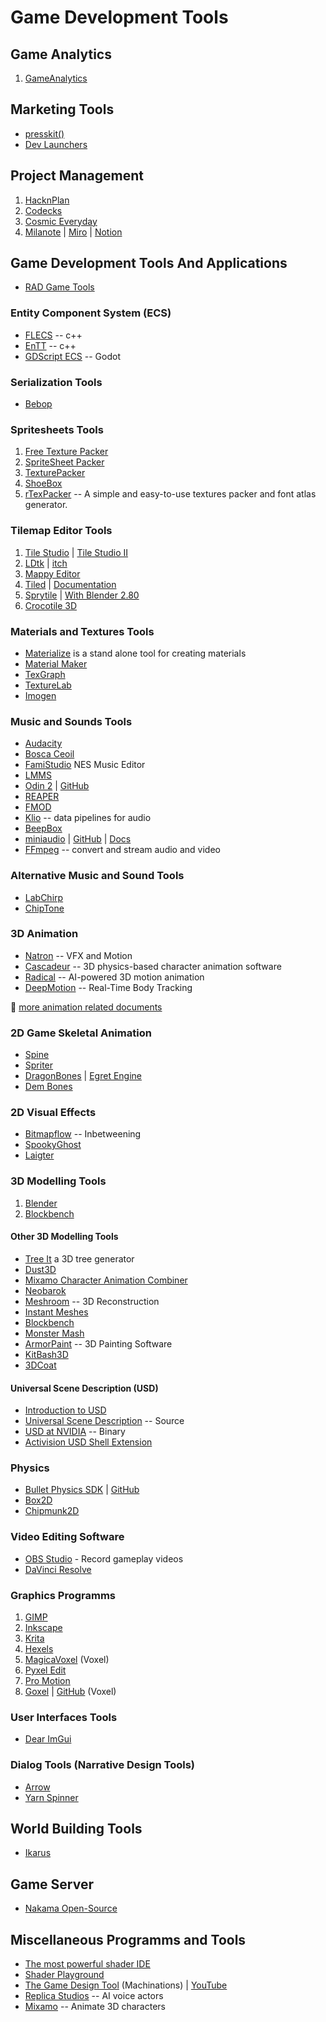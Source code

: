 # Game Development Tools

## Game Analytics

1. [GameAnalytics](https://gameanalytics.com/)


## Marketing Tools

- [presskit()](https://dopresskit.com/)
- [Dev Launchers](https://devlaunchers.com/)

## Project Management

1. [HacknPlan](https://hacknplan.com/)
2. [Codecks](https://www.codecks.io/)
3. [Cosmic Everyday](https://comigo.itch.io/cosmic-everyday)
4. [Milanote](https://milanote.com/) | [Miro](https://miro.com/) | [Notion](https://www.notion.so/product)

## Game Development Tools And Applications

- [RAD Game Tools](http://www.radgametools.com/)

### Entity Component System (ECS)

- [FLECS](https://github.com/SanderMertens/flecs) -- c++
- [EnTT](https://github.com/skypjack/entt) -- c++
- [GDScript ECS](https://godotengine.org/asset-library/asset/3115) -- Godot

### Serialization Tools

- [Bebop](https://bebop.sh/)

### Spritesheets Tools

1. [Free Texture Packer](http://free-tex-packer.com/)
2. [SpriteSheet Packer](http://amakaseev.github.io/sprite-sheet-packer/)
3. [TexturePacker](https://www.codeandweb.com/texturepacker)
4. [ShoeBox](http://renderhjs.net/shoebox/)
5. [rTexPacker](https://raylibtech.itch.io/rtexpacker) -- A simple and easy-to-use textures packer and font atlas generator.

### Tilemap Editor Tools

1. [Tile Studio](http://tilestudio.sourceforge.net/) | [Tile Studio II](https://www.wieringsoftware.com/ts2/)
2. [LDtk](https://deepnight.net/tools/ldtk-2d-level-editor/) | [itch](https://deepnight.itch.io/ldtk)
3. [Mappy Editor](http://tilemap.co.uk/mappy.php)
4. [Tiled](https://www.mapeditor.org/) | [Documentation](https://doc.mapeditor.org/en/stable/)
5. [Sprytile](https://chemikhazi.itch.io/sprytile) | [With Blender 2.80](https://itch.io/post/1034106)
6. [Crocotile 3D](http://www.crocotile3d.com/)

### Materials and Textures Tools

- [Materialize](http://www.boundingboxsoftware.com/materialize/index.php) is a stand alone tool for creating materials
- [Material Maker](https://rodzilla.itch.io/material-maker)
- [TexGraph](https://galloscript.itch.io/texgraph)
- [TextureLab](https://njbrown.itch.io/texturelab)
- [Imogen](https://github.com/CedricGuillemet/Imogen)

### Music and Sounds Tools

- [Audacity](https://www.audacityteam.org/)
- [Bosca Ceoil](https://boscaceoil.net/)
- [FamiStudio](https://famistudio.org/) NES Music Editor
- [LMMS](https://lmms.io/)
- [Odin 2](https://www.thewavewarden.com/odin2) | [GitHub](https://github.com/TheWaveWarden/odin2)
- [REAPER](http://reaper.fm/)
- [FMOD](https://fmod.com/)
- [Klio](https://github.com/spotify/klio) -- data pipelines for audio
- [BeepBox](https://www.beepbox.co)
- [miniaudio](https://miniaud.io/) | [GitHub](https://github.com/mackron/miniaudio) | [Docs](https://miniaudio.docsforge.com/)
- [FFmpeg](https://www.ffmpeg.org/) -- convert and stream audio and video

### Alternative Music and Sound Tools

- [LabChirp](https://labbed.itch.io/labchirp)
- [ChipTone](https://sfbgames.itch.io/chiptone)

### 3D Animation 

- [Natron](https://natrongithub.github.io/) -- VFX and Motion
- [Cascadeur](https://cascadeur.com/) -- 3D physics-based character animation software
- [Radical](https://getrad.co/) -- AI-powered 3D motion animation
- [DeepMotion](https://deepmotion.com/) -- Real-Time Body Tracking

:link: [more animation related documents](animation-docs)

### 2D Game Skeletal Animation

- [Spine](http://esotericsoftware.com/)
- [Spriter](https://brashmonkey.com/)
- [DragonBones](https://dragonbones.github.io/en/index.html) | [Egret Engine](https://egret.uk/)
- [Dem Bones](https://github.com/electronicarts/dem-bones)

### 2D Visual Effects

- [Bitmapflow](https://bauxite.itch.io/bitmapflow) -- Inbetweening
- [SpookyGhost](https://github.com/SpookyGhost2D/SpookyGhost)
- [Laigter](https://azagaya.itch.io/laigter)

### 3D Modelling Tools

1. [Blender](development-docs/game-development/blender-notes.md)
2. [Blockbench](https://www.blockbench.net/)

#### Other 3D Modelling Tools

- [Tree It](https://www.evolved-software.com/treeit/treeit) a 3D tree generator
- [Dust3D](https://dust3d.org/)
- [Mixamo Character Animation Combiner](https://nilooy.github.io/mixamo-animation-combiner/)
- [Neobarok](https://www.neobarok.com/)
- [Meshroom](https://alicevision.org/#meshroom) -- 3D Reconstruction
- [Instant Meshes](https://github.com/wjakob/instant-meshes)
- [Blockbench](https://blockbench.net/)
- [Monster Mash](https://dcgi.fel.cvut.cz/home/sykorad/monster_mash)
- [ArmorPaint](https://armorpaint.org/) -- 3D Painting Software
- [KitBash3D](https://kitbash3d.com/)
- [3DCoat](https://3dcoat.com/)

#### Universal Scene Description (USD)

- [Introduction to USD](https://graphics.pixar.com/usd/docs/index.html)
- [Universal Scene Description](https://github.com/PixarAnimationStudios/USD) -- Source
- [USD at NVIDIA](https://developer.nvidia.com/usd) -- Binary
- [Activision USD Shell Extension](https://github.com/Activision/USDShellExtension)

### Physics

- [Bullet Physics SDK](https://pybullet.org/wordpress/) | [GitHub](https://github.com/bulletphysics/bullet3)
- [Box2D](https://box2d.org/)
- [Chipmunk2D](https://chipmunk-physics.net/) 

### Video Editing Software

- [OBS Studio](https://obsproject.com/) - Record gameplay videos
- [DaVinci Resolve](https://www.blackmagicdesign.com/products/davinciresolve/)

### Graphics Programms

1. [GIMP](https://www.gimp.org/)
2. [Inkscape](https://inkscape.org/)
3. [Krita](https://krita.org/en/)
4. [Hexels](https://marmoset.co/hexels/)
5. [MagicaVoxel](https://ephtracy.github.io/) (Voxel)
6. [Pyxel Edit](https://pyxeledit.com/index.php)
7. [Pro Motion](https://www.cosmigo.com/)
8. [Goxel](https://goxel.xyz/) | [GitHub](https://github.com/guillaumechereau/goxel) (Voxel)

### User Interfaces Tools

- [Dear ImGui](https://github.com/ocornut/imgui)

### Dialog Tools (Narrative Design Tools)

- [Arrow](https://github.com/mhgolkar/Arrow)
- [Yarn Spinner](https://yarnspinner.dev/)

## World Building Tools

- [Ikarus](https://ikarus.world/)

## Game Server

- [Nakama Open-Source](https://heroiclabs.com/nakama-opensource/index.html)

## Miscellaneous Programms and Tools

- [The most powerful shader IDE](https://shadered.org/)
- [Shader Playground](http://shader-playground.timjones.io/)
- [The Game Design Tool](https://machinations.io/) (Machinations) | [YouTube](https://www.youtube.com/channel/UCnui50w5BC_P7pfrF0XwoKg)
- [Replica Studios](https://replicastudios.com/) -- AI voice actors
- [Mixamo](https://www.mixamo.com/) -- Animate 3D characters
